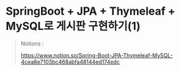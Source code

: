 # SpringBoot + JPA + Thymeleaf + MySQL로 게시판 구현하기(1)

> Notions : 
>
> https://www.notion.so/Spring-Boot-JPA-Thymeleaf-MySQL-4cea8e7103bc468abfa48144ed174edc
>
> 
>
> 
>
> 